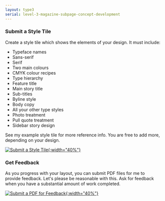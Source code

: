 ```yaml
---
layout: type3
serial: level-3-magazine-subpage-concept-development
---
```

### Submit a Style Tile

Create a style tile which shows the elements of your design. It must include:

<ul class="hasBullets">
	<li>Typeface names</li>
	<li class="second">Sans-serif</li>
	<li class="second">Serif</li>
	<li>Two main colours</li>
	<li class="second">CMYK colour recipes</li>
	<li>Type hierarchy</li>
	<li class="second">Feature title</li>
	<li class="second">Main story title</li>
	<li class="second">Sub-titles</li>
	<li class="second">Byline style</li>	
	<li class="second">Body copy</li>
	<li class="second">All your other type styles</li>
	<li>Photo treatment</li>
	<li>Pull quote treatment</li>
	<li>Sidebar story design</li>
</ul>

See my example style tile for more reference info. You are free to add more, depending on your design.

<a href="{{ site.data.type3[3].brightspace[0].bs_url }}" title="Submit on Brightspace" target="_blank">![Submit a Style Tile]({{site.url}}/svg/button-submit-style-tile.svg){:width="40%"}</a>

### Get Feedback

As you progress with your layout, you can submit PDF files for me to provide feedback. Let's please be reasonable with this. Ask for feedback when you have a substantial amount of work completed.

<a href="{{ site.data.type3[3].brightspace[1].bs_url }}" title="Submit on Brightspace" target="_blank">![Submit a PDF for Feedback]({{site.url}}/svg/button-submit-for-feedback.svg){:width="40%"}</a>